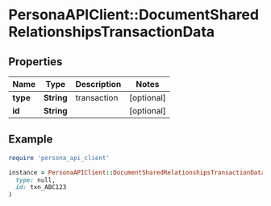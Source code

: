 # PersonaAPIClient::DocumentSharedRelationshipsTransactionData

## Properties

| Name | Type | Description | Notes |
| ---- | ---- | ----------- | ----- |
| **type** | **String** | transaction | [optional] |
| **id** | **String** |  | [optional] |

## Example

```ruby
require 'persona_api_client'

instance = PersonaAPIClient::DocumentSharedRelationshipsTransactionData.new(
  type: null,
  id: txn_ABC123
)
```

